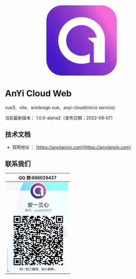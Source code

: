 <p align="center">
	<a href="https://anyilanxin.com"><img src="./docs/images/logo.png" width="46%"></a>
</p>

# AnYi Cloud Web

vue3、vite、antdesign vue、anyi-cloud(micro service)

当前最新版本： 1.0.0-alpha2（发布日期：2022-08-07）

## 技术文档

- 官网地址 ： [https://anyilanxin.com](https://anyilanxin.com)

## 联系我们

| QQ 群:666029437                                    |
| -------------------------------------------------- |
| <img src="./docs/images/qq_group.jpg" width="200"> |
